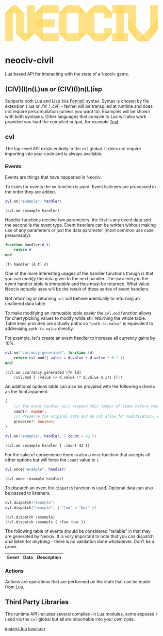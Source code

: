 # ![NEOCIV](https://raw.githubusercontent.com/neociv/neociv/master/logo.svg)

# neociv-civil

Lua based API for interacting with the state of a Neociv game.

## (CIV)(I)n(L)ua *or* (CIV)(I)n(L)isp

Supports both Lua and Lisp (via [Fennel](https://fennel-lang.org)) syntax. Syntax is chosen by file extension (.lua or .fnl / .cvl) - fennel will be transpiled at runtime and does *not* require precompilation (unless you want to). Examples will be shown with both syntaxes. Other languages that compile to Lua will also work provided you load the compiled output, for example [Teal](https://github.com/teal-language/tl).

## cvl

The top-level API exists entirely in the `cvl` global. It does *not* require importing into your code and is always available.

### Events

Events are things that have happened in Neociv.

To listen for events the `on` function is used. Event listeners are processed in the order they are added.

```lua
cvl.on("example", handler)
```

```fennel
(cvl.on :example handler)
```

Handler functions receive two parameters, the first is any event data and the second is the event type. Event handlers can be written without making use of any parameters or just the data parameter (most common use case presumably).

```lua
function handler(d,t)
    return d
end
```

```fennel
(fn handler [d t] d)
```

One of the more interesting usages of the handler functions though is that you can *modify* the data given to the next handler. The `data` entry in the event handler table is *immutable* and thus must be returned. What value Neociv *actually* uses will be the result of these series of event handlers.

Not returning or returning `nil` will behave identically to returning an unaltered data table.

To make modifying an immutable table easier the `cvl.mod` function allows for cherrypicking values to modify while still returning the whole table. Table keys provided are actually paths so `"path.to.value"` is equivalent to addressing `path.to.value` directly.

For example, let's create an event handler to increase all currency gains by 10%.

```lua
cvl.on("currency.generated", function (d)
    return cvl.mod({ value = d.value + d.value * 0.1 })
end)
```

```fennel
(cvl.on :currency.generated (fn [d]
    (cvl.mod { :value (+ d.value (* d.value 0.1)) })))
```

An additional options table can also be provided with the following schema as the final argument.

```typescript
{
    /// The event handler will respond this number of times before removing itself, defaults to math.huge (infinity)
    count?: number;
    /// Preserve the original data and do not allow for modification, defaults to false
    preserve?: boolean;
}
```

```lua
cvl.on("example", handler, { count = 42 })
```

```fennel
(cvl.on :example handler { :count 42 })
```

For the sake of convenience there is also a `once` function that accepts all other options but will force the `count` value to `1`

```lua
cvl.once("example", handler)
```

```fennel
(cvl.once :example handler)
```

To dispatch an event the `dispatch` function is used. Optional data can also be passed to listeners.

```lua
cvl.dispatch("example")
cvl.dispatch("example", { "foo" = "bar" })
```

```fennel
(cvl.dispatch :example)
(cvl.dispatch :example { :foo :bar })
```

The following table of events should be considered "reliable" in that they are generated by Neociv. It is *very* important to note that you can dispatch and listen for *anything* - there is no validation done whatsoever. Don't be a gronk.

| Event | Data | Description |
| ----- | ---- | ----------- |

### Actions

Actions are operations that are performed on the state that can be made from Lua.

## Third Party Libraries

The runtime API includes several compiled-in Lua modules, some exposed / used via the `cvl` global but all are importable into your own code.

[inspect.lua](https://github.com/kikito/inspect.lua)
[lunajson](https://github.com/grafi-tt/lunajson)
